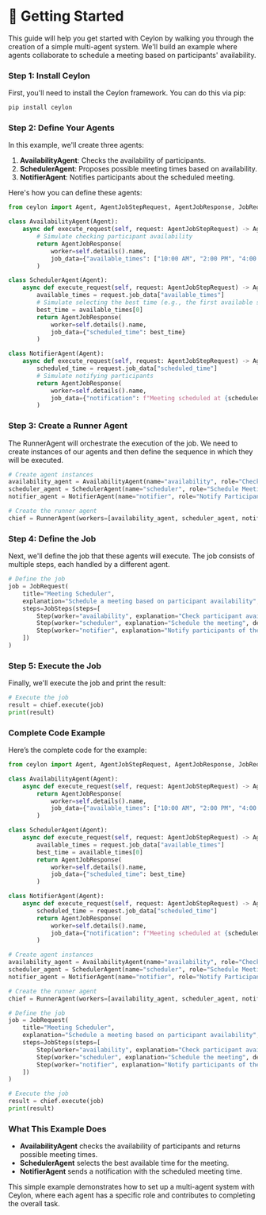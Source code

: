 # 🚦 Getting Started

This guide will help you get started with Ceylon by walking you through the creation of a simple multi-agent system. We'll build an example where agents collaborate to schedule a meeting based on participants' availability.

### Step 1: Install Ceylon

First, you'll need to install the Ceylon framework. You can do this via pip:

```bash
pip install ceylon
```

### Step 2: Define Your Agents

In this example, we'll create three agents:

1. **AvailabilityAgent**: Checks the availability of participants.
2. **SchedulerAgent**: Proposes possible meeting times based on availability.
3. **NotifierAgent**: Notifies participants about the scheduled meeting.

Here's how you can define these agents:

```python
from ceylon import Agent, AgentJobStepRequest, AgentJobResponse, JobRequest, JobSteps, Step, RunnerAgent

class AvailabilityAgent(Agent):
    async def execute_request(self, request: AgentJobStepRequest) -> AgentJobResponse:
        # Simulate checking participant availability
        return AgentJobResponse(
            worker=self.details().name,
            job_data={"available_times": ["10:00 AM", "2:00 PM", "4:00 PM"]}
        )

class SchedulerAgent(Agent):
    async def execute_request(self, request: AgentJobStepRequest) -> AgentJobResponse:
        available_times = request.job_data["available_times"]
        # Simulate selecting the best time (e.g., the first available slot)
        best_time = available_times[0]
        return AgentJobResponse(
            worker=self.details().name,
            job_data={"scheduled_time": best_time}
        )

class NotifierAgent(Agent):
    async def execute_request(self, request: AgentJobStepRequest) -> AgentJobResponse:
        scheduled_time = request.job_data["scheduled_time"]
        # Simulate notifying participants
        return AgentJobResponse(
            worker=self.details().name,
            job_data={"notification": f"Meeting scheduled at {scheduled_time}"}
        )
```

### Step 3: Create a Runner Agent

The RunnerAgent will orchestrate the execution of the job. We need to create instances of our agents and then define the sequence in which they will be executed.

```python
# Create agent instances
availability_agent = AvailabilityAgent(name="availability", role="Check Availability")
scheduler_agent = SchedulerAgent(name="scheduler", role="Schedule Meeting")
notifier_agent = NotifierAgent(name="notifier", role="Notify Participants")

# Create the runner agent
chief = RunnerAgent(workers=[availability_agent, scheduler_agent, notifier_agent])
```

### Step 4: Define the Job

Next, we'll define the job that these agents will execute. The job consists of multiple steps, each handled by a different agent.

```python
# Define the job
job = JobRequest(
    title="Meeting Scheduler",
    explanation="Schedule a meeting based on participant availability",
    steps=JobSteps(steps=[
        Step(worker="availability", explanation="Check participant availability", dependencies=[]),
        Step(worker="scheduler", explanation="Schedule the meeting", dependencies=["availability"]),
        Step(worker="notifier", explanation="Notify participants of the meeting time", dependencies=["scheduler"])
    ])
)
```

### Step 5: Execute the Job

Finally, we'll execute the job and print the result:

```python
# Execute the job
result = chief.execute(job)
print(result)
```

### Complete Code Example

Here’s the complete code for the example:

```python
from ceylon import Agent, AgentJobStepRequest, AgentJobResponse, JobRequest, JobSteps, Step, RunnerAgent

class AvailabilityAgent(Agent):
    async def execute_request(self, request: AgentJobStepRequest) -> AgentJobResponse:
        return AgentJobResponse(
            worker=self.details().name,
            job_data={"available_times": ["10:00 AM", "2:00 PM", "4:00 PM"]}
        )

class SchedulerAgent(Agent):
    async def execute_request(self, request: AgentJobStepRequest) -> AgentJobResponse:
        available_times = request.job_data["available_times"]
        best_time = available_times[0]
        return AgentJobResponse(
            worker=self.details().name,
            job_data={"scheduled_time": best_time}
        )

class NotifierAgent(Agent):
    async def execute_request(self, request: AgentJobStepRequest) -> AgentJobResponse:
        scheduled_time = request.job_data["scheduled_time"]
        return AgentJobResponse(
            worker=self.details().name,
            job_data={"notification": f"Meeting scheduled at {scheduled_time}"}
        )

# Create agent instances
availability_agent = AvailabilityAgent(name="availability", role="Check Availability")
scheduler_agent = SchedulerAgent(name="scheduler", role="Schedule Meeting")
notifier_agent = NotifierAgent(name="notifier", role="Notify Participants")

# Create the runner agent
chief = RunnerAgent(workers=[availability_agent, scheduler_agent, notifier_agent])

# Define the job
job = JobRequest(
    title="Meeting Scheduler",
    explanation="Schedule a meeting based on participant availability",
    steps=JobSteps(steps=[
        Step(worker="availability", explanation="Check participant availability", dependencies=[]),
        Step(worker="scheduler", explanation="Schedule the meeting", dependencies=["availability"]),
        Step(worker="notifier", explanation="Notify participants of the meeting time", dependencies=["scheduler"])
    ])
)

# Execute the job
result = chief.execute(job)
print(result)
```

### What This Example Does

- **AvailabilityAgent** checks the availability of participants and returns possible meeting times.
- **SchedulerAgent** selects the best available time for the meeting.
- **NotifierAgent** sends a notification with the scheduled meeting time.

This simple example demonstrates how to set up a multi-agent system with Ceylon, where each agent has a specific role and contributes to completing the overall task.
